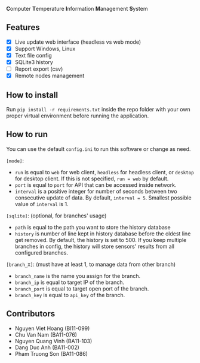 **C**omputer **T**emperature **I**nformation **M**anagement **S**ystem

## Features

- [x] Live update web interface (headless vs web mode)
- [x] Support Windows, Linux
- [x] Text file config
- [x] SQLite3 history
- [ ] Report export (csv)
- [x] Remote nodes management

## How to install

Run `pip install -r requirements.txt` inside the repo folder with your own proper virtual environment before running the application.

## How to run

You can use the default `config.ini` to run this software or change as need.

`[mode]`:
- `run` is equal to `web` for web client, `headless` for headless client, or `desktop` for desktop client. If this is not specified, `run = web` by default.
- `port` is equal to `port` for API that can be accessed inside network.
- `interval` is a positive integer for number of seconds between two consecutive update of data. By default, `interval = 5`. Smallest possible value of `interval` is 1.

`[sqlite]`: (optional, for branches' usage)
- `path` is equal to the path you want to store the history database
- `history` is number of line kept in history database before the oldest line get removed. By default, the history is set to 500. If you keep multiple branches in config, the history will store sensors' results from all configured branches.

`[branch_X]`: (must have at least 1, to manage data from other branch)
- `branch_name` is the name you assign for the branch.
- `branch_ip` is equal to target IP of the branch.
- `branch_port` is equal to target open port of the branch.
- `branch_key` is equal to `api_key` of the branch.

## Contributors

- Nguyen Viet Hoang (BI11-099)
- Chu Van Nam (BA11-076)
- Nguyen Quang Vinh (BA11-103)
- Dang Duc Anh (BA11-002)
- Pham Truong Son (BA11-086)